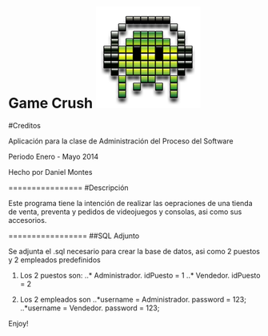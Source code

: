 Game Crush ![alt text](https://raw.githubusercontent.com/DanMoCa/WoloCrush/master/src/img/Logo.png "Game Crush Logo")
=========
#Creditos

Aplicación para la clase de Administración del Proceso del Software

Periodo Enero - Mayo 2014

Hecho por Daniel Montes

================
#Descripción

Este programa tiene la intención de realizar las oepraciones de una tienda de venta, preventa y pedidos de videojuegos y consolas, asi como sus accesorios.


=================
##SQL Adjunto

Se adjunta el .sql necesario para crear la base de datos, asi como 2 puestos y 2 empleados predefinidos

1. Los 2 puestos son:
..* Administrador.  	idPuesto = 1
..* Vendedor. 		idPuesto = 2

2. Los 2 empleados son
..*username = Administrador.		password = 123;
..*username = Vendedor.			password = 123;


Enjoy!